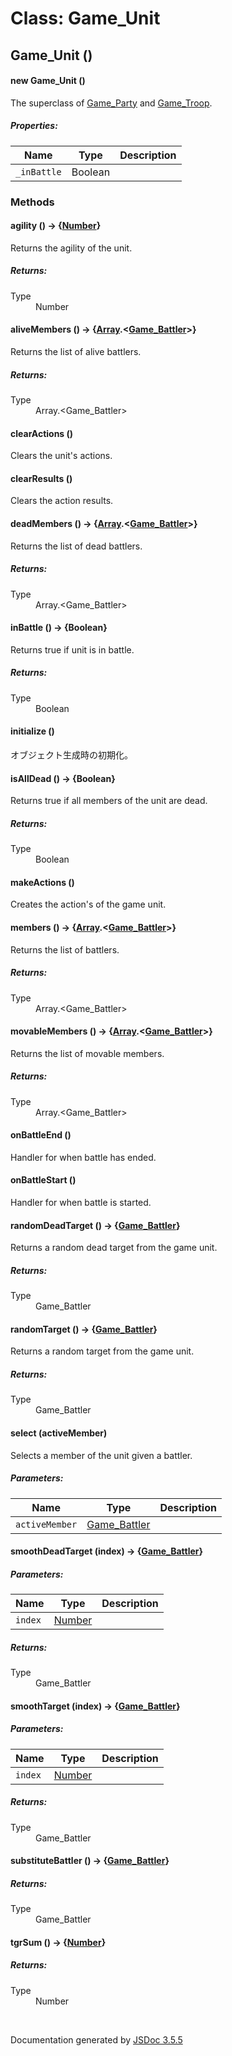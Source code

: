 # Class: Game_Unit

## Game_Unit ()

#### new Game_Unit ()

The superclass of [Game_Party](Game_Party.html) and [Game_Troop](Game_Troop.html).

##### Properties:

| Name | Type | Description |
| --- | --- | --- |
| `_inBattle` | Boolean |  |

<dl>
</dl>

### Methods

#### agility () → {[Number](Number.html)}

Returns the agility of the unit.
<dl>
</dl>

##### Returns:

<dl>
                <dt> Type </dt>
                <dd>
                    <span><a>Number</a></span>
                </dd>
            </dl>

#### aliveMembers () → {[Array](Array.html).<[Game_Battler](Game_Battler.html)>}

Returns the list of alive battlers.
<dl>
</dl>

##### Returns:

<dl>
                <dt> Type </dt>
                <dd>
                    <span><a>Array</a>.&lt;<a>Game_Battler</a>&gt;</span>
                </dd>
            </dl>

#### clearActions ()

Clears the unit's actions.
<dl>
</dl>

#### clearResults ()

Clears the action results.
<dl>
</dl>

#### deadMembers () → {[Array](Array.html).<[Game_Battler](Game_Battler.html)>}

Returns the list of dead battlers.
<dl>
</dl>

##### Returns:

<dl>
                <dt> Type </dt>
                <dd>
                    <span><a>Array</a>.&lt;<a>Game_Battler</a>&gt;</span>
                </dd>
            </dl>

#### inBattle () → {Boolean}

Returns true if unit is in battle.
<dl>
</dl>

##### Returns:

<dl>
                <dt> Type </dt>
                <dd>
                    <span>Boolean</span>
                </dd>
            </dl>

#### initialize ()

 オブジェクト生成時の初期化。
<dl>
</dl>

#### isAllDead () → {Boolean}

Returns true if all members of the unit are dead.
<dl>
</dl>

##### Returns:

<dl>
                <dt> Type </dt>
                <dd>
                    <span>Boolean</span>
                </dd>
            </dl>

#### makeActions ()

Creates the action's of the game unit.
<dl>
</dl>

#### members () → {[Array](Array.html).<[Game_Battler](Game_Battler.html)>}

Returns the list of battlers.
<dl>
</dl>

##### Returns:

<dl>
                <dt> Type </dt>
                <dd>
                    <span><a>Array</a>.&lt;<a>Game_Battler</a>&gt;</span>
                </dd>
            </dl>

#### movableMembers () → {[Array](Array.html).<[Game_Battler](Game_Battler.html)>}

Returns the list of movable members.
<dl>
</dl>

##### Returns:

<dl>
                <dt> Type </dt>
                <dd>
                    <span><a>Array</a>.&lt;<a>Game_Battler</a>&gt;</span>
                </dd>
            </dl>

#### onBattleEnd ()

Handler for when battle has ended.
<dl>
</dl>

#### onBattleStart ()

Handler for when battle is started.
<dl>
</dl>

#### randomDeadTarget () → {[Game_Battler](Game_Battler.html)}

Returns a random dead target from the game unit.
<dl>
</dl>

##### Returns:

<dl>
                <dt> Type </dt>
                <dd>
                    <span><a>Game_Battler</a></span>
                </dd>
            </dl>

#### randomTarget () → {[Game_Battler](Game_Battler.html)}

Returns a random target from the game unit.
<dl>
</dl>

##### Returns:

<dl>
                <dt> Type </dt>
                <dd>
                    <span><a>Game_Battler</a></span>
                </dd>
            </dl>

#### select (activeMember)

Selects a member of the unit given a battler.

##### Parameters:

| Name | Type | Description |
| --- | --- | --- |
| `activeMember` | [Game_Battler](Game_Battler.html) |  |

<dl>
</dl>

#### smoothDeadTarget (index) → {[Game_Battler](Game_Battler.html)}

##### Parameters:

| Name | Type | Description |
| --- | --- | --- |
| `index` | [Number](Number.html) |  |

<dl>
</dl>

##### Returns:

<dl>
                <dt> Type </dt>
                <dd>
                    <span><a>Game_Battler</a></span>
                </dd>
            </dl>

#### smoothTarget (index) → {[Game_Battler](Game_Battler.html)}

##### Parameters:

| Name | Type | Description |
| --- | --- | --- |
| `index` | [Number](Number.html) |  |

<dl>
</dl>

##### Returns:

<dl>
                <dt> Type </dt>
                <dd>
                    <span><a>Game_Battler</a></span>
                </dd>
            </dl>

#### substituteBattler () → {[Game_Battler](Game_Battler.html)}

<dl>
</dl>

##### Returns:

<dl>
                <dt> Type </dt>
                <dd>
                    <span><a>Game_Battler</a></span>
                </dd>
            </dl>

#### tgrSum () → {[Number](Number.html)}

<dl>
</dl>

##### Returns:

<dl>
                <dt> Type </dt>
                <dd>
                    <span><a>Number</a></span>
                </dd>
            </dl>
 <br>

  Documentation generated by [JSDoc 3.5.5](https://github.com/jsdoc3/jsdoc)
